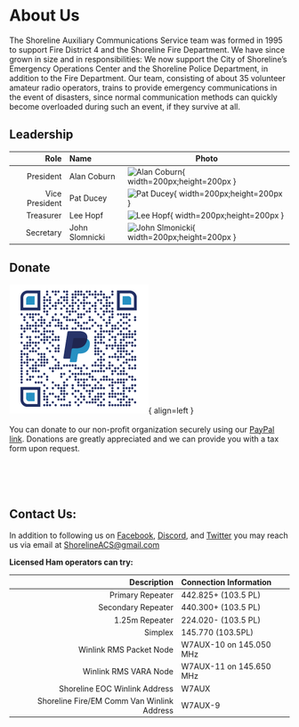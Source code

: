# About Us

The Shoreline Auxiliary Communications Service team was formed in 1995 to support Fire District 4 and the Shoreline Fire Department. We have since grown in size and in responsibilities: We now support the City of Shoreline’s Emergency Operations Center and the Shoreline Police Department, in addition to the Fire Department. Our team, consisting of about 35 volunteer amateur radio operators, trains to provide emergency communications in the event of disasters, since normal communication methods can quickly become overloaded during such an event, if they survive at all.


## Leadership

| Role | Name | Photo |
| ---: | :--- | --- |
| President | Alan Coburn | ![Alan Coburn](/media/Alan_Coburn.jpg){ width=200px;height=200px  } |
| Vice President | Pat Ducey | ![Pat Ducey](/media/Pat_Ducey.jpg){ width=200px;height=200px  } |
| Treasurer | Lee Hopf | ![Lee Hopf](/media/Lee_Hopf.jpg){ width=200px;height=200px  } |
| Secretary | John Slomnicki | ![John Slmonicki](/media/John_Slomnicki.jpg){ width=200px;height=200px  } |


## Donate
![Donate QR](static/ShorelineACS_paypal_qrcode.png){ align=left }
</br>
</br>
You can donate to our non-profit organization securely using our [PayPal link](https://www.paypal.com/US/fundraiser/charity/1886604). Donations are greatly appreciated and we can provide you with a tax form upon request.
</br>
</br>
</br>
</br>
</br>

## Contact Us:

In addition to following us on [Facebook](https://www.facebook.com/shorelineacs), [Discord](https://discord.gg/ZhzPJhbuTN), and [Twitter](https://twitter.com/ShorelineACS) you may reach us via email at ShorelineACS@gmail.com

**Licensed Ham operators can try:**

| Description | Connection Information |
| --: | :--- |
|Primary Repeater | 442.825+ (103.5 PL)|
|Secondary Repeater | 440.300+ (103.5 PL)|
|1.25m Repeater | 224.020- (103.5 PL)|
|Simplex | 145.770 (103.5PL)|
|Winlink RMS Packet Node | W7AUX-10 on 145.050 MHz|
|Winlink RMS VARA Node | W7AUX-11 on 145.650 MHz|
|Shoreline EOC Winlink Address | W7AUX|
|Shoreline Fire/EM Comm Van Winlink Address |  W7AUX-9|

